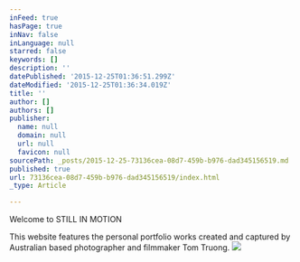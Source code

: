 ```yaml
---
inFeed: true
hasPage: true
inNav: false
inLanguage: null
starred: false
keywords: []
description: ''
datePublished: '2015-12-25T01:36:51.299Z'
dateModified: '2015-12-25T01:36:34.019Z'
title: ''
author: []
authors: []
publisher:
  name: null
  domain: null
  url: null
  favicon: null
sourcePath: _posts/2015-12-25-73136cea-08d7-459b-b976-dad345156519.md
published: true
url: 73136cea-08d7-459b-b976-dad345156519/index.html
_type: Article

---
```

Welcome to STILL IN MOTION

This website features the personal portfolio works created and captured by Australian based photographer and filmmaker Tom Truong.
![](https://the-grid-user-content.s3-us-west-2.amazonaws.com/c8a0eab3-3796-40f3-a361-87eea54545ff.JPG)